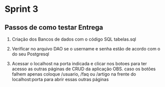 # Sprint 3
## Passos de como testar Entrega
1. Criação dos Bancos de dados com o código SQL tabelas.sql

2. Verificar no arquivo DAO se o username e senha estão de acordo com o do seu Postgresql

3. Acessar o localhost na porta indicada e clicar nos botoes para ter acesso as outras páginas de CRUD da aplicação
  OBS. caso os botões falhem apenas coloque /usuario, /faq ou /artigo na frente do localhost:porta para abrir essas outras páginas
